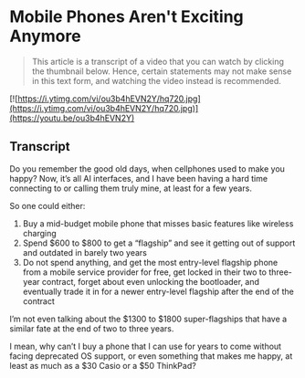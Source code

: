 # Mobile Phones Aren't Exciting Anymore

> This article is a transcript of a video that you can watch by clicking the thumbnail below. Hence, certain statements may not make sense in this text form, and watching the video instead is recommended.

[![https://i.ytimg.com/vi/ou3b4hEVN2Y/hq720.jpg](https://i.ytimg.com/vi/ou3b4hEVN2Y/hq720.jpg)](https://youtu.be/ou3b4hEVN2Y)

## Transcript

Do you remember the good old days, when cellphones used to make you happy? Now, it’s all AI interfaces, and I have been having a hard time connecting to or calling them truly mine, at least for a few years.

So one could either:

1. Buy a mid-budget mobile phone that misses basic features like wireless charging
2. Spend $600 to $800 to get a “flagship” and see it getting out of support and outdated in barely two years
3. Do not spend anything, and get the most entry-level flagship phone from a mobile service provider for free, get locked in their two to three-year contract, forget about even unlocking the bootloader, and eventually trade it in for a newer entry-level flagship after the end of the contract

I’m not even talking about the $1300 to $1800 super-flagships that have a similar fate at the end of two to three years.

I mean, why can’t I buy a phone that I can use for years to come without facing deprecated OS support, or even something that makes me happy, at least as much as a $30 Casio or a $50 ThinkPad?
